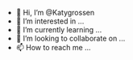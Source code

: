 - 👋 Hi, I’m @Katygrossen
- 👀 I’m interested in ...
- 🌱 I’m currently learning ...
- 💞️ I’m looking to collaborate on ...
- 📫 How to reach me ...

<!---
Katygrossen/Katygrossen is a ✨ special ✨ repository because its `README.md` (this file) appears on your GitHub profile.
You can click the Preview link to take a look at your changes.
--->
